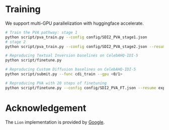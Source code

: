 #

# Training

We support multi-GPU parallelization with huggingface accelerate.

```bash
# Train the PVA pathway: stage 1
python script/pva_train.py --config config/SDI2_PVA_stage1.json 
# stage 2
python script/pva_train.py --config config/SDI2_PVA_stage2.json --resume expr/celebahq/PVA/stage1/

# Reproducing Textual Inversion baselines on CelebAHQ-IDI-5
python script/finetune.py

# Reproducing Custom Diffusion baselines on CelebAHQ-IDI-5
python script/submit.py --func cdi_train --gpu <0/1>

# Reproducing PVA with 20 steps of finetuning
python script/finetune.py --config config/SDI2_PVA_FT.json --resume expr/celebahq/PVA/stage2/
```

# Acknowledgement

The `Lion` implementation is provided by [Google](https://github.com/google/automl/tree/master/lion).
